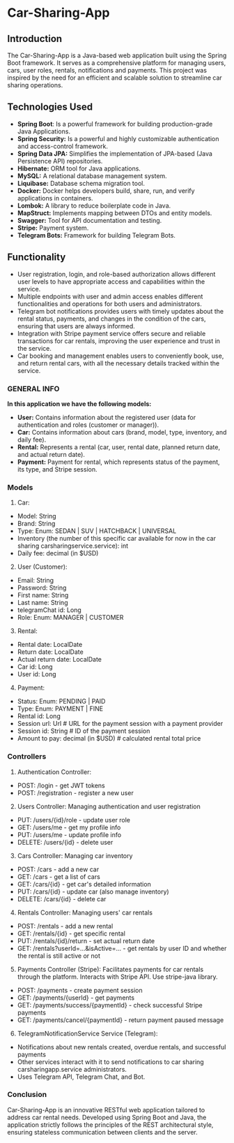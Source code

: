# Car-Sharing-App

## Introduction
The Car-Sharing-App is a Java-based web application built using the Spring Boot framework.
It serves as a comprehensive platform for managing users, cars, user roles, rentals,
notifications and payments. This project was inspired by the need for an efficient and scalable solution to
streamline car sharing operations.

## Technologies Used
* **Spring Boot**: Is a powerful framework for building production-grade Java Applications.
* **Spring Security:** Is a powerful and highly customizable authentication and access-control
  framework.
* **Spring Data JPA:** Simplifies the implementation of JPA-based (Java Persistence API) repositories.
* **Hibernate:** ORM tool for Java applications.
* **MySQL:** A relational database management system.
* **Liquibase:** Database schema migration tool.
* **Docker:** Docker helps developers build, share, run, and verify applications in containers.
* **Lombok:** A library to reduce boilerplate code in Java.
* **MapStruct:** Implements mapping between DTOs and entity models.
* **Swagger:** Tool for API documentation and testing.
* **Stripe:** Payment system.
* **Telegram Bots:** Framework for building Telegram Bots.

## Functionality
* User registration, login, and role-based authorization allows different user levels to have
  appropriate access and capabilities within the service.
* Multiple endpoints with user and admin access enables different functionalities and
  operations for both users and administrators.
* Telegram bot notifications provides users with timely updates about the rental status,
  payments, and changes in the condition of the cars, ensuring that users are always informed.
* Integration with Stripe payment service offers secure and reliable transactions for car
  rentals, improving the user experience and trust in the service.
* Car booking and management enables users to conveniently book, use, and return rental cars,
  with all the necessary details tracked within the service.

### **GENERAL INFO**
**In this application we have the following models:**

- **User:** Contains information about the registered user (data for authentication and roles (customer or manager)).
- **Car:** Contains information about cars (brand, model, type, inventory, and daily fee).
- **Rental:** Represents a rental (car, user, rental date, planned return date, and actual return date).
- **Payment:** Payment for rental, which represents status of the payment, its type, and Stripe session.

### Models
1. Car:
  - Model: String
  - Brand: String
  - Type: Enum: SEDAN | SUV | HATCHBACK | UNIVERSAL
  - Inventory (the number of this specific car available for now in the car sharing carsharingservice.service): int
  - Daily fee: decimal (in $USD)
2. User (Customer):
  - Email: String
  - Password: String
  - First name: String
  - Last name: String
  - telegramChat id: Long
  - Role: Enum: MANAGER | CUSTOMER
3. Rental:
  - Rental date: LocalDate
  - Return date: LocalDate
  - Actual return date: LocalDate
  - Car id: Long
  - User id: Long
4. Payment:
  - Status: Enum: PENDING | PAID
  - Type: Enum: PAYMENT | FINE
  - Rental id: Long
  - Session url: Url # URL for the payment session with a payment provider
  - Session id: String # ID of the payment session
  - Amount to pay: decimal (in $USD)  # calculated rental total price

### Controllers

1. Authentication Controller:
  - POST: /login - get JWT tokens
  - POST: /registration - register a new user

2. Users Controller: Managing authentication and user registration
  - PUT: /users/{id}/role - update user role
  - GET: /users/me - get my profile info
  - PUT: /users/me - update profile info
  - DELETE: /users/{id} - delete user

3. Cars Controller: Managing car inventory
  - POST: /cars - add a new car
  - GET: /cars - get a list of cars
  - GET: /cars/{id} - get car's detailed information
  - PUT: /cars/{id} - update car (also manage inventory)
  - DELETE: /cars/{id} - delete car

4. Rentals Controller: Managing users' car rentals
  - POST: /rentals - add a new rental
  - GET: /rentals/{id} - get specific rental
  - PUT: /rentals/{id}/return - set actual return date
  - GET: /rentals?userId=...&isActive=... - get rentals by user ID and whether the rental is still active or not

5. Payments Controller (Stripe): Facilitates payments for car rentals through the platform. Interacts with Stripe API.
   Use stripe-java library.
  - POST: /payments - create payment session
  - GET: /payments/{userId} - get payments
  - GET: /payments/success/{paymentId} - check successful Stripe payments
  - GET: /payments/cancel/{paymentId} - return payment paused message

6. TelegramNotificationService Service (Telegram):
  - Notifications about new rentals created, overdue rentals, and successful payments
  - Other services interact with it to send notifications to car sharing carsharingapp.service administrators.
  - Uses Telegram API, Telegram Chat, and Bot.

### Conclusion
Car-Sharing-App is an innovative RESTful web application tailored to address car rental needs.
Developed using Spring Boot and Java, the application strictly follows the principles of the REST architectural style,
ensuring stateless communication between clients and the server. 